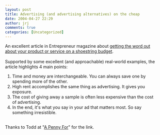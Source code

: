 ```yaml
---
layout: post
title: Advertising (and advertising alternatives) on the cheap
date: 2004-04-27 22:29
author: jrj
comments: true
categories: [Uncategorized]
---
```

An excellent article in Entrepreneur magazine about <a href="http://www.entrepreneur.com/article/0,4621,315063,00.html" target="_blank">getting the word out about your product or service on a shoestring budget</a>.<br /><br />Supported by some excellent (and approachable) real-world examples, the article highlights 4 main points:<br /><ol><li>Time and money are interchangeable. You can always save one by spending more of the other.<br /></li><li>High rent accomplishes the same thing as advertising. It gives you exposure.<br /></li><li>The cost of giving away a sample is often less expensive than the cost of advertising.<br /></li><li>In the end, it's what you say in your ad that matters most. So say something irresistible.</li></ol><br />Thanks to Todd at "<a href="http://www.apennyfor.com/movable_weblog/000323.html" target="_blank">A Penny For</a>" for the link.
